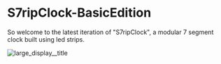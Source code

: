 # S7ripClock-BasicEdition
So welcome to the latest iteration of "S7ripClock", a modular 7 segment clock built using led strips.

![large_display__title](https://github.com/Dynamize100/S7ripClock-BasicEdition/assets/13007211/823dc5eb-63a6-410f-843b-5a15a2b235be)
